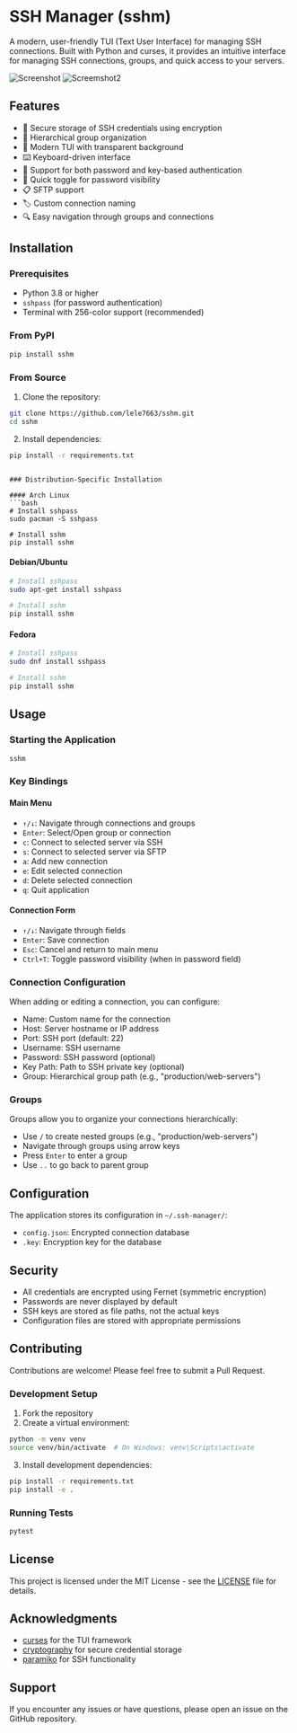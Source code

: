 # SSH Manager (sshm)

A modern, user-friendly TUI (Text User Interface) for managing SSH connections. Built with Python and curses, it provides an intuitive interface for managing SSH connections, groups, and quick access to your servers.

![Screenshot](./pics/screeny-1.png)
![Screemshot2](./pics/screeny-2.png)

## Features

- 🔐 Secure storage of SSH credentials using encryption
- 📁 Hierarchical group organization
- 🎨 Modern TUI with transparent background
- ⌨️ Keyboard-driven interface
- 🔑 Support for both password and key-based authentication
- 🔄 Quick toggle for password visibility
- 📋 SFTP support
- 🏷️ Custom connection naming
- 🔍 Easy navigation through groups and connections

## Installation

### Prerequisites

- Python 3.8 or higher
- `sshpass` (for password authentication)
- Terminal with 256-color support (recommended)

### From PyPI

```bash
pip install sshm
```

### From Source

1. Clone the repository:
```bash
git clone https://github.com/lele7663/sshm.git
cd sshm
```

2. Install dependencies:
```bash
pip install -r requirements.txt
```

```

### Distribution-Specific Installation

#### Arch Linux
```bash
# Install sshpass
sudo pacman -S sshpass

# Install sshm
pip install sshm
```

#### Debian/Ubuntu
```bash
# Install sshpass
sudo apt-get install sshpass

# Install sshm
pip install sshm
```

#### Fedora
```bash
# Install sshpass
sudo dnf install sshpass

# Install sshm
pip install sshm
```

## Usage

### Starting the Application

```bash
sshm
```

### Key Bindings

#### Main Menu
- `↑/↓`: Navigate through connections and groups
- `Enter`: Select/Open group or connection
- `c`: Connect to selected server via SSH
- `s`: Connect to selected server via SFTP
- `a`: Add new connection
- `e`: Edit selected connection
- `d`: Delete selected connection
- `q`: Quit application

#### Connection Form
- `↑/↓`: Navigate through fields
- `Enter`: Save connection
- `Esc`: Cancel and return to main menu
- `Ctrl+T`: Toggle password visibility (when in password field)

### Connection Configuration

When adding or editing a connection, you can configure:
- Name: Custom name for the connection
- Host: Server hostname or IP address
- Port: SSH port (default: 22)
- Username: SSH username
- Password: SSH password (optional)
- Key Path: Path to SSH private key (optional)
- Group: Hierarchical group path (e.g., "production/web-servers")

### Groups

Groups allow you to organize your connections hierarchically:
- Use `/` to create nested groups (e.g., "production/web-servers")
- Navigate through groups using arrow keys
- Press `Enter` to enter a group
- Use `..` to go back to parent group

## Configuration

The application stores its configuration in `~/.ssh-manager/`:
- `config.json`: Encrypted connection database
- `.key`: Encryption key for the database

## Security

- All credentials are encrypted using Fernet (symmetric encryption)
- Passwords are never displayed by default
- SSH keys are stored as file paths, not the actual keys
- Configuration files are stored with appropriate permissions

## Contributing

Contributions are welcome! Please feel free to submit a Pull Request.

### Development Setup

1. Fork the repository
2. Create a virtual environment:
```bash
python -m venv venv
source venv/bin/activate  # On Windows: venv\Scripts\activate
```

3. Install development dependencies:
```bash
pip install -r requirements.txt
pip install -e .
```

### Running Tests

```bash
pytest
```

## License

This project is licensed under the MIT License - see the [LICENSE](LICENSE) file for details.

## Acknowledgments

- [curses](https://docs.python.org/3/library/curses.html) for the TUI framework
- [cryptography](https://cryptography.io/) for secure credential storage
- [paramiko](https://www.paramiko.org/) for SSH functionality

## Support

If you encounter any issues or have questions, please open an issue on the GitHub repository.

